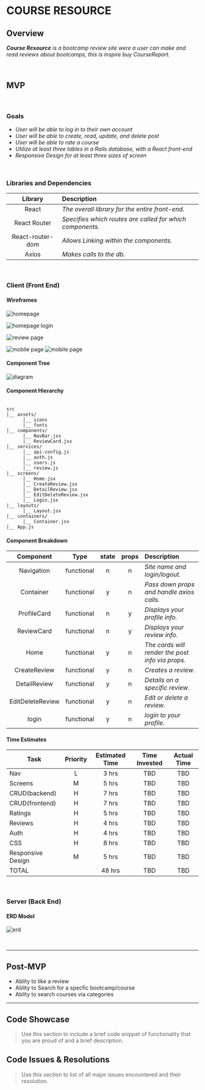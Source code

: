 # COURSE RESOURCE <!-- omit in toc -->

## Overview

_**Course Resource** is a bootcamp review site were a user can make and read reviews about bootcamps, this is inspire buy CourseReport._


<br>

## MVP

<br>

### Goals

- _User will be able to log in to their own account_
- _User will be able to create, read, update, and delete post_
- _User will be able to rate a course_
- _Utilize at least three tables in a Rails database, with a React front-end_
- _Responsive Design for at least three sizes of screen_

<br>

### Libraries and Dependencies


|     Library      | Description                                |
| :--------------: | :----------------------------------------- |
|      React       | _The overall library for the entire front-end._ |
|   React Router   | _Specifies which routes are called for which components._ |
| React-router-dom | _Allows Linking within the components._ |
|      Axios       | _Makes calls to the db._ |


<br>

### Client (Front End)

#### Wireframes

![homepage](https://imgur.com/XhObuaJ.png)

![homepage login](https://imgur.com/PGwCMAP.png)

![review page](https://imgur.com/Ll8eacE.png)

![mobile page](https://imgur.com/PGLxBAF.png) ![mobile page](https://imgur.com/sTgoLGh.png)

#### Component Tree

![diagram](https://imgur.com/EqAi20z.png)

#### Component Hierarchy

``` structure

src
|__ assets/
      |__ icons
      |__ fonts
|__ components/
      |__ NavBar.jsx
      |__ ReviewCard.jsx
|__ services/
      |__ api-config.js
      |__ auth.js
      |__ users.js
      |__ review.js
|__ screens/
      |__ Home.jsx
      |__ CreateReview.jsx
      |__ DetailReview.jsx
      |__ EditDeleteReview.jsx
      |__ Login.jsx
|__ layouts/
      |__ Layout.jsx
|__ containers/
      |__ Container.jsx
|__ App.js

```

#### Component Breakdown

|  Component   |    Type    | state | props | Description                                                      |
| :----------: | :--------: | :---: | :---: | :--------------------------------------------------------------- |
|    Navigation    | functional |   n   |   n   | _Site name and login/logout._               |
|  Container  | functional |   y   |   n   | _Pass down props and handle axios calls._       |
|   ProfileCard    |   functional    |   n   |   y   | _Displays your profile info._      |
|   ReviewCard    |   functional    |   n   |   y   | _Displays your review info._      |
| Home | functional |   y   |   n   | _The cards will render the post info via props._                 |
|    CreateReview    | functional |   y   |   n   | _Creates a review._ |
|    DetailReview    | functional |   y   |   n   | _Details on a specific review._ |
|    EditDeleteReview    | functional |   y   |   n   | _Edit or delete a review._ |
|    login    | functional |   y   |   n   | _login to your profile._ |

#### Time Estimates

| Task                | Priority | Estimated Time | Time Invested | Actual Time |
| ------------------- | :------: | :------------: | :-----------: | :---------: |
| Nav    |    L     |     3 hrs      |    TBD      |   TBD     |
| Screens |    M     |     5 hrs      |   TBD       |     TBD     |
| CRUD(backend)    |    H     |     7 hrs      |      TBD     |     TBD    |
| CRUD(frontend) |    H     |     7 hrs      |      TBD     |     TBD     |
| Ratings    |    H     |     5 hrs      |      TBD     |     TBD    |
| Reviews |    H     |     4 hrs      |      TBD     |     TBD     |
| Auth    |    H     |     4 hrs      |      TBD     |     TBD    |
| CSS |    H     |     8 hrs      |      TBD     |     TBD     |
| Responsive Design    |    M     |     5 hrs      |      TBD     |     TBD    |
| TOTAL               |          |     48 hrs      |      TBD     |     TBD     |


<br>

### Server (Back End)

#### ERD Model

![erd](https://imgur.com/BeysXBw.png)

<br>

***

## Post-MVP

- Ablity to like a review
- Ablity to Search for a specfic bootcamp/course
- Ablity to search courses via categories 

***

## Code Showcase

> Use this section to include a brief code snippet of functionality that you are proud of and a brief description.

## Code Issues & Resolutions

> Use this section to list of all major issues encountered and their resolution.

